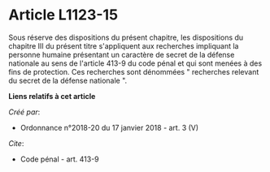 # Article L1123-15

Sous réserve des dispositions du présent chapitre, les dispositions du chapitre III du présent titre s'appliquent aux
recherches impliquant la personne humaine présentant un caractère de secret de la défense nationale au sens de l'article
413-9 du code pénal et qui sont menées à des fins de protection. Ces recherches sont dénommées " recherches relevant du
secret de la défense nationale ".

**Liens relatifs à cet article**

_Créé par_:

  - Ordonnance n°2018-20 du 17 janvier 2018 - art. 3 (V)

_Cite_:

  - Code pénal - art. 413-9
